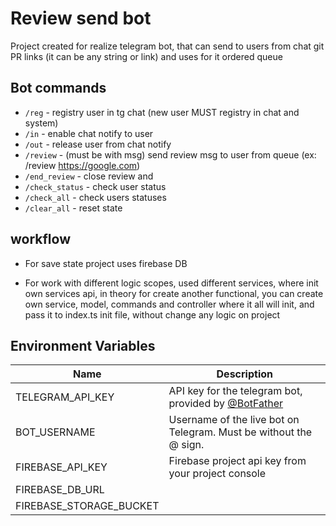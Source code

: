 # Review send bot

Project created for realize telegram bot, that can send to users from chat git 
PR links (it can be any string or link) and uses for it ordered queue

## Bot commands

- `/reg` - registry user in tg chat (new user MUST registry in chat and system)
- `/in` - enable chat notify to user
- `/out` - release user from chat notify
- `/review` - (must be with msg) send review msg to user from queue (ex: /review https://google.com)
- `/end_review` - close review and
- `/check_status` - check user status
- `/check_all` - check users statuses
- `/clear_all` - reset state

## workflow

- For save state project uses firebase DB 

- For work with different logic scopes, used different services, where init 
own services api, in theory for create another functional, you can create own service, model, commands and controller where it all will init, 
and pass it to index.ts init file, without change any logic on project

## Environment Variables

| Name                    | Description                                                                           |
| ----------------------- | ------------------------------------------------------------------------------------- |
| TELEGRAM_API_KEY        | API key for the telegram bot, provided by [@BotFather](https://telegram.me/BotFather) |
| BOT_USERNAME            | Username of the live bot on Telegram. Must be without the @ sign.                     |
| FIREBASE_API_KEY        | Firebase project api key from your project console                                    |
| FIREBASE_DB_URL         |                                                                                       |
| FIREBASE_STORAGE_BUCKET |                                                                                       |
